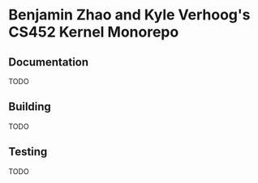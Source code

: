 # Benjamin Zhao and Kyle Verhoog's CS452 Kernel Monorepo

## Documentation
TODO

## Building
TODO

## Testing
TODO


